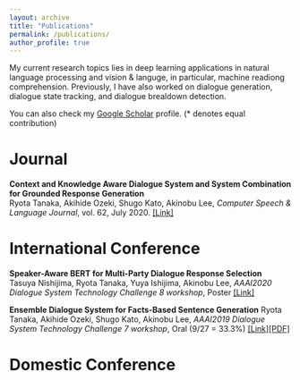 ```yaml
---
layout: archive
title: "Publications"
permalink: /publications/
author_profile: true
---
```


My current research topics lies in deep learning applications in natural language processing and vision & languge, in particular, machine readiong comprehension. Previously, I have also worked on dialogue generation, dialogue state tracking, and dialogue brealdown detection. 

You can also check my [Google Scholar](https://scholar.google.com/citations?user=WPMcd_sAAAAJ&hl=en) profile. (* denotes equal contribution)

# Journal
<b>Context and Knowledge Aware Dialogue System and System Combination for Grounded Response Generation</b> <br>
Ryota Tanaka, Akihide Ozeki, Shugo Kato, Akinobu Lee, <i>Computer Speech & Language Journal</i>, vol. 62, July 2020. [[Link]](http://www.sciencedirect.com/science/article/pii/S0885230820300036)

# International Conference
<b>Speaker-Aware BERT for Multi-Party Dialogue Response Selection</b><br>
Tasuya Nishijima, Ryota Tanaka, Yuya Ishijima, Akinobu Lee, <i>AAAI2020 Dialogue System Technology Challenge 8 workshop</i>, Poster [[Link]](https://sites.google.com/dstc.community/dstc8/aaai-20-workshop)

<b>Ensemble Dialogue System for Facts-Based Sentence Generation</b>
Ryota Tanaka, Akihide Ozeki, Shugo Kato, Akinobu Lee, <i>AAAI2019 Dialogue System Technology Challenge 7 workshop</i>, Oral (9/27 = 33.3%) 
[[Link]](http://workshop.colips.org/dstc7/workshop.html)[[PDF]](https://arxiv.org/pdf/1902.01529.pdf)

# Domestic Conference
